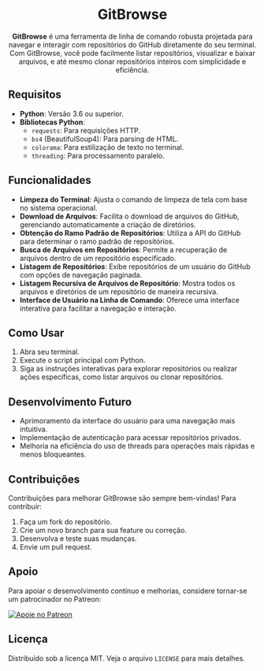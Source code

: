 <div align="center">
    <h1>GitBrowse</h1>
    <p text-align="justify"><strong>GitBrowse</strong> é uma ferramenta de linha de comando robusta projetada para navegar e interagir com repositórios do GitHub diretamente do seu terminal. Com GitBrowse, você pode facilmente listar repositórios, visualizar e baixar arquivos, e até mesmo clonar repositórios inteiros com simplicidade e eficiência.</p>
</div>

<h2>Requisitos</h2>
<ul>
    <li><strong>Python</strong>: Versão 3.6 ou superior.</li>
    <li><strong>Bibliotecas Python</strong>:
        <ul text-align="justify">
            <li><code>requests</code>: Para requisições HTTP.</li>
            <li><code>bs4</code> (BeautifulSoup4): Para parsing de HTML.</li>
            <li><code>colorama</code>: Para estilização de texto no terminal.</li>
            <li><code>threading</code>: Para processamento paralelo.</li>
        </ul>
    </li>
</ul>

<h2 text-align="justify">Funcionalidades</h2>
<ul>
    <li><strong>Limpeza do Terminal</strong>: Ajusta o comando de limpeza de tela com base no sistema operacional.</li>
    <li><strong>Download de Arquivos</strong>: Facilita o download de arquivos do GitHub, gerenciando automaticamente a criação de diretórios.</li>
    <li><strong>Obtenção do Ramo Padrão de Repositórios</strong>: Utiliza a API do GitHub para determinar o ramo padrão de repositórios.</li>
    <li><strong>Busca de Arquivos em Repositórios</strong>: Permite a recuperação de arquivos dentro de um repositório especificado.</li>
    <li><strong>Listagem de Repositórios</strong>: Exibe repositórios de um usuário do GitHub com opções de navegação paginada.</li>
    <li><strong>Listagem Recursiva de Arquivos de Repositório</strong>: Mostra todos os arquivos e diretórios de um repositório de maneira recursiva.</li>
    <li><strong>Interface de Usuário na Linha de Comando</strong>: Oferece uma interface interativa para facilitar a navegação e interação.</li>
</ul>

<h2>Como Usar</h2>
<ol text-align="justify">
    <li>Abra seu terminal.</li>
    <li>Execute o script principal com Python.</li>
    <li>Siga as instruções interativas para explorar repositórios ou realizar ações específicas, como listar arquivos ou clonar repositórios.</li>
</ol>

<h2>Desenvolvimento Futuro</h2>
<ul text-align="justify">
    <li>Aprimoramento da interface do usuário para uma navegação mais intuitiva.</li>
    <li>Implementação de autenticação para acessar repositórios privados.</li>
    <li>Melhoria na eficiência do uso de threads para operações mais rápidas e menos bloqueantes.</li>
</ul>

<h2>Contribuições</h2>
<p>Contribuições para melhorar GitBrowse são sempre bem-vindas! Para contribuir:</p>
<ol text-align="justify">
    <li>Faça um fork do repositório.</li>
    <li>Crie um novo branch para sua feature ou correção.</li>
    <li>Desenvolva e teste suas mudanças.</li>
    <li>Envie um pull request.</li>
</ol>

<h2>Apoio</h2>
<p>Para apoiar o desenvolvimento contínuo e melhorias, considere tornar-se um patrocinador no Patreon:</p>
<p><a href="https://patreon.com/SimpleDioney"><img src="https://patreon.com/SimpleDioney?utm_medium=unknown&utm_source=join_link&utm_campaign=creatorshare_creator&utm_content=copyLink" alt="Apoie no Patreon"></a></p>

<h2>Licença</h2>
<p>Distribuído sob a licença MIT. Veja o arquivo <code>LICENSE</code> para mais detalhes.</p>
